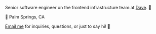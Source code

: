 Senior software engineer on the frontend infrastructure team at [Dave](https://dave.com). 🐻

🌴 Palm Springs, CA

[Email me](mailto:me@noahbuscher.com) for inquiries, questions, or just to say hi! 👋
